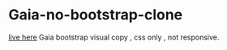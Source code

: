 # Gaia-no-bootstrap-clone
[live here](https://grigorealexandru.github.io/Gaia-no-bootstrap-clone/)
Gaia bootstrap visual copy , css only , not responsive.
